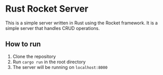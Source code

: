 # Rust Rocket Server

This is a simple server written in Rust using the Rocket framework. It is a simple server that handles CRUD operations.

## How to run

1. Clone the repository
2. Run `cargo run` in the root directory
3. The server will be running on `localhost:8000`
